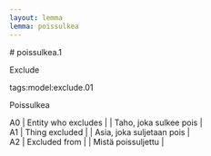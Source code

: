 ```yaml
---
layout: lemma
lemma: poissulkea
---
```


<div class="sense">
# <span class="sensename">poissulkea.1</span>

<span class="description">Exclude</span>

tags:model:exclude.01

<span class="description">Poissulkea</span>

A0 | Entity who excludes |   | Taho, joka sulkee pois |  
A1 | Thing excluded |   | Asia, joka suljetaan pois |  
A2 | Excluded from |   | Mistä poissuljettu |  

</div>

